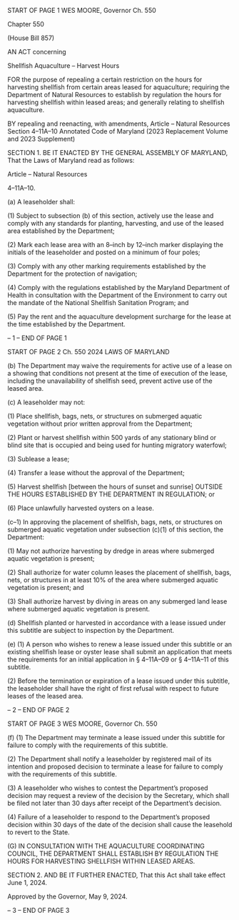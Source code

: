 START OF PAGE 1
WES MOORE, Governor Ch. 550

Chapter 550

(House Bill 857)

AN ACT concerning

Shellfish Aquaculture – Harvest Hours

FOR the purpose of repealing a certain restriction on the hours for harvesting shellfish
from certain areas leased for aquaculture; requiring the Department of Natural
Resources to establish by regulation the hours for harvesting shellfish within leased
areas; and generally relating to shellfish aquaculture.

BY repealing and reenacting, with amendments,
Article – Natural Resources
Section 4–11A–10
Annotated Code of Maryland
(2023 Replacement Volume and 2023 Supplement)

SECTION 1. BE IT ENACTED BY THE GENERAL ASSEMBLY OF MARYLAND,
That the Laws of Maryland read as follows:

Article – Natural Resources

4–11A–10.

(a) A leaseholder shall:

(1) Subject to subsection (b) of this section, actively use the lease and
comply with any standards for planting, harvesting, and use of the leased area established
by the Department;

(2) Mark each lease area with an 8–inch by 12–inch marker displaying the
initials of the leaseholder and posted on a minimum of four poles;

(3) Comply with any other marking requirements established by the
Department for the protection of navigation;

(4) Comply with the regulations established by the Maryland Department
of Health in consultation with the Department of the Environment to carry out the mandate
of the National Shellfish Sanitation Program; and

(5) Pay the rent and the aquaculture development surcharge for the lease
at the time established by the Department.

– 1 –
END OF PAGE 1

START OF PAGE 2
Ch. 550 2024 LAWS OF MARYLAND

(b) The Department may waive the requirements for active use of a lease on a
showing that conditions not present at the time of execution of the lease, including the
unavailability of shellfish seed, prevent active use of the leased area.

(c) A leaseholder may not:

(1) Place shellfish, bags, nets, or structures on submerged aquatic
vegetation without prior written approval from the Department;

(2) Plant or harvest shellfish within 500 yards of any stationary blind or
blind site that is occupied and being used for hunting migratory waterfowl;

(3) Sublease a lease;

(4) Transfer a lease without the approval of the Department;

(5) Harvest shellfish [between the hours of sunset and sunrise] OUTSIDE
THE HOURS ESTABLISHED BY THE DEPARTMENT IN REGULATION; or

(6) Place unlawfully harvested oysters on a lease.

(c–1) In approving the placement of shellfish, bags, nets, or structures on
submerged aquatic vegetation under subsection (c)(1) of this section, the Department:

(1) May not authorize harvesting by dredge in areas where submerged
aquatic vegetation is present;

(2) Shall authorize for water column leases the placement of shellfish,
bags, nets, or structures in at least 10% of the area where submerged aquatic vegetation is
present; and

(3) Shall authorize harvest by diving in areas on any submerged land lease
where submerged aquatic vegetation is present.

(d) Shellfish planted or harvested in accordance with a lease issued under this
subtitle are subject to inspection by the Department.

(e) (1) A person who wishes to renew a lease issued under this subtitle or an
existing shellfish lease or oyster lease shall submit an application that meets the
requirements for an initial application in § 4–11A–09 or § 4–11A–11 of this subtitle.

(2) Before the termination or expiration of a lease issued under this
subtitle, the leaseholder shall have the right of first refusal with respect to future leases of
the leased area.

– 2 –
END OF PAGE 2

START OF PAGE 3
WES MOORE, Governor Ch. 550

(f) (1) The Department may terminate a lease issued under this subtitle for
failure to comply with the requirements of this subtitle.

(2) The Department shall notify a leaseholder by registered mail of its
intention and proposed decision to terminate a lease for failure to comply with the
requirements of this subtitle.

(3) A leaseholder who wishes to contest the Department’s proposed
decision may request a review of the decision by the Secretary, which shall be filed not later
than 30 days after receipt of the Department’s decision.

(4) Failure of a leaseholder to respond to the Department’s proposed
decision within 30 days of the date of the decision shall cause the leasehold to revert to the
State.

(G) IN CONSULTATION WITH THE AQUACULTURE COORDINATING COUNCIL,
THE DEPARTMENT SHALL ESTABLISH BY REGULATION THE HOURS FOR
HARVESTING SHELLFISH WITHIN LEASED AREAS.

SECTION 2. AND BE IT FURTHER ENACTED, That this Act shall take effect June
1, 2024.

Approved by the Governor, May 9, 2024.

– 3 –
END OF PAGE 3